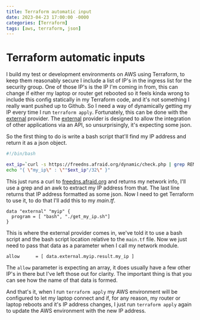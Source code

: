 ```yaml
---
title: Terraform automatic input
date: 2023-04-23 17:00:00 -0000
categories: [Terraform]
tags: [aws, terraform, json]
---
```


# Terraform automatic inputs

I build my test or development environments on AWS using Terraform, to keep them reasonably secure I include a list of IP's in the ingress list for the security group. One of those IP's is the IP I'm coming in from, this can change if either my laptop or router get rebooted so it feels kinda wrong to include this config statically in my Terraform code, and it's not something I really want pushed up to Github. So I need a way of dynamically getting my IP every time I run ```terraform apply```.  Fortunately, this can be done with the [external](https://registry.terraform.io/providers/hashicorp/external/latest) provider.
The [external](https://registry.terraform.io/providers/hashicorp/external/latest) provider is designed to allow the integration of other applications via an API, so unsurprisingly, it's expecting some json.

So the first thing to do is write a bash script that'll find my IP address and return it as a json object.

```bash
#!/bin/bash

ext_ip=`curl -s https://freedns.afraid.org/dynamic/check.php | grep REMOTE_ADDR |  awk '{print $3}'`
echo "{ \"my_ip\" : \""$ext_ip"/32\" }"
```

This just runs a curl to [freedns.afraid.org](freedns.afraid.org) and returns my network info, I'll use a grep and an awk to extract my IP address from that. The last line returns that IP address formatted as some json. Now I need to get Terraform to use it, to do that I'll add this to my *main.tf*.

```hcl
data "external" "myip" {
  program = [ "bash", "./get_my_ip.sh"]
}
```

This is where the external provider comes in, we've told it to use a bash script and the bash script location relative to the ```main.tf``` file. Now we just need to pass that data as a parameter when I call my network module.

```hcl
allow      = [ data.external.myip.result.my_ip ]
```

The ```allow``` parameter is expecting an array, it does usually have a few other IP's in there but I've left those out for clarity. The important thing is that you can see how the name of that data is formed.

And that's it, when I run ```terraform apply``` my AWS environment will be configured to let my laptop connect and if, for any reason, my router or laptop reboots and it's IP address changes, I just run ```terraform apply``` again to update the AWS environment with the new IP address.